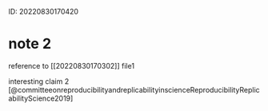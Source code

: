 ID: 20220830170420

# note 2

reference to [[20220830170302]] file1

interesting claim 2 [@committeeonreproducibilityandreplicabilityinscienceReproducibilityReplicabilityScience2019]

